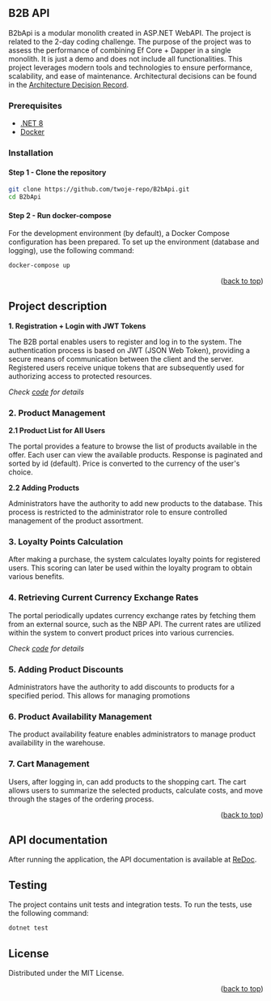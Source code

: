 ﻿<a name="readme-top"></a>

## B2B API

B2bApi is a modular monolith created in ASP.NET WebAPI. The project is related to the 2-day coding challenge. 
The purpose of the project was to assess the performance of combining Ef Core + Dapper in a single monolith.
It is just a demo and does not include all functionalities. This project leverages modern
tools and technologies to ensure performance, scalability, and ease of maintenance.
Architectural decisions can be found in the [Architecture Decision Record](Architecture-decisions).

### Prerequisites

- [.NET 8](https://dotnet.microsoft.com/download/dotnet/8.0)
- [Docker](https://www.docker.com/get-started)

### Installation

#### Step 1 - Clone the repository
```bash
git clone https://github.com/twoje-repo/B2bApi.git
cd B2bApi
```

#### Step 2 - Run docker-compose
For the development environment (by default), a Docker Compose configuration has been prepared. 
To set up the environment (database and logging), use the following command:

```bash
docker-compose up
```
<p align="right">(<a href="#readme-top">back to top</a>)</p>

## Project description

**1. Registration + Login with JWT Tokens**

The B2B portal enables users to register and log in to the system. The authentication process is based 
on JWT (JSON Web Token), providing a secure means of communication between the client and the server. 
Registered users receive unique tokens that are subsequently used for authorizing access to protected resources.

_Check [code](Shared/Security) for details_

### 2. Product Management

**2.1 Product List for All Users**

The portal provides a feature to browse the list of products available in the offer. Each user can view the available products.
Response is paginated and sorted by id (default). Price is converted to the currency of the user's choice. 

**2.2 Adding Products**

Administrators have the authority to add new products to the database. This process is restricted to the administrator 
role to ensure controlled management of the product assortment.

### 3. Loyalty Points Calculation

After making a purchase, the system calculates loyalty points for registered users. This scoring can later be used 
within the loyalty program to obtain various benefits.

### 4. Retrieving Current Currency Exchange Rates

The portal periodically updates currency exchange rates by fetching them from an external source, such as the NBP API. 
The current rates are utilized within the system to convert product prices into various currencies.

_Check [code](ExchangeRates/Jobs) for details_

### 5. Adding Product Discounts

Administrators have the authority to add discounts to products for a specified period. This allows for managing promotions

### 6. Product Availability Management

The product availability feature enables administrators to manage product availability in the warehouse.

### 7. Cart Management

Users, after logging in, can add products to the shopping cart. The cart allows users to summarize the selected products,
calculate costs, and move through the stages of the ordering process.

<p align="right">(<a href="#readme-top">back to top</a>)</p>

## API documentation

After running the application, the API documentation is available at [ReDoc](https://localhost:5058/api-docs/index.html).

## Testing

The project contains unit tests and integration tests. To run the tests, use the following command:

```bash
dotnet test
```

## License

Distributed under the MIT License.

<p align="right">(<a href="#readme-top">back to top</a>)</p>